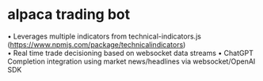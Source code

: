 # alpaca trading bot
• Leverages multiple indicators from technical-indicators.js (https://www.npmjs.com/package/technicalindicators)
<br>• Real time trade decisioning based on websocket data streams
<r>• ChatGPT Completion integration using market news/headlines via websocket/OpenAI SDK
